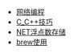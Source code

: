 <!-- docs/_sidebar.md -->

* [网络编程](post/unp/ "The greatest guide in the world")
* [C_C++技巧](post/C_C++技巧.md "C_C++技巧")
* [NET浮点数存储](post/NET浮点数存储.md)
* [brew使用](post/brew使用.md)